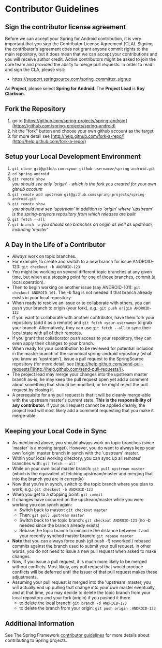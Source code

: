 # Contributor Guidelines

## Sign the contributor license agreement

Before we can accept your Spring for Android contribution, it is very important that you sign the Contributor License Agreement (CLA). Signing the contributor's agreement does not grant anyone commit rights to the main repository, but it does mean that we can accept your contributions and you will receive author credit. Active contributors might be asked to join the core team and provided the ability to merge pull requests. In order to read and sign the CLA, please visit:

* https://support.springsource.com/spring_committer_signup

As **Project**, please select **Spring for Android**. The **Project Lead** is **Roy Clarkson**.


## Fork the Repository

1. go to [https://github.com/spring-projects/spring-android](https://github.com/spring-projects/spring-android)
2. hit the "fork" button and choose your own github account as the target
3. for more detail see [http://help.github.com/fork-a-repo/](http://help.github.com/fork-a-repo/)

## Setup your Local Development Environment

1. `git clone git@github.com:<your-github-username>/spring-android.git`
2. `cd spring-android`
3. `git remote show`  
_you should see only 'origin' - which is the fork you created for your own github account_
4. `git remote add upstream git@github.com:spring-projects/spring-android.git`
5. `git remote show`  
_you should now see 'upstream' in addition to 'origin' where 'upstream' is the spring-projects repository from which releases are built_
6. `git fetch --all`
7. `git branch -a`
_you should see branches on origin as well as upstream, including 'master'_


## A Day in the Life of a Contributor

* _Always_ work on topic branches.
* For example, to create and switch to a new branch for issue ANDROID-123: `git checkout -b ANDROID-123`
* You might be working on several different topic branches at any given time, but when at a stopping point for one of those branches, commit (a local operation).
* Then to begin working on another issue (say ANDROID-101): `git checkout ANDROID-101`. The _-b_ flag is not needed if that branch already exists in your local repository.
* When ready to resolve an issue or to collaborate with others, you can push your branch to origin (your fork), e.g.: `git push origin ANDROID-123`
* If you want to collaborate with another contributor, have them fork your repository (add it as a remote) and `git fetch <your-username>` to grab your branch. Alternatively, they can use `git fetch --all` to sync their local state with all of their remotes.
* If you grant that collaborator push access to your repository, they can even apply their changes to your branch.
* When ready for your contribution to be reviewed for potential inclusion in the master branch of the canonical spring-android repository (what you know as 'upstream'), issue a pull request to the SpringSource repository (for more detail, see [http://help.github.com/send-pull-requests/](http://help.github.com/send-pull-requests/)).
* The project lead may merge your changes into the upstream master branch as-is, he may keep the pull request open yet add a comment about something that should be modified, or he might reject the pull request by closing it.
* A prerequisite for any pull request is that it will be cleanly merge-able with the upstream master's current state. **This is the responsibility of any contributor.** If your pull request cannot be applied cleanly, the project lead will most likely add a comment requesting that you make it merge-able.


## Keeping your Local Code in Sync

* As mentioned above, you should always work on topic branches (since 'master' is a moving target). However, you do want to always keep your own 'origin' master branch in synch with the 'upstream' master.
* Within your local working directory, you can sync up all remotes' branches with: `git fetch --all`
* While on your own local master branch: `git pull upstream master` (which is the equivalent of fetching upstream/master and merging that into the branch you are in currently)
* Now that you're in synch, switch to the topic branch where you plan to work, e.g.: `git checkout -b ANDROID-123`
* When you get to a stopping point: `git commit`
* If changes have occurred on the upstream/master while you were working you can synch again:
    - Switch back to master: `git checkout master`
    - Then: `git pull upstream master`
    - Switch back to the topic branch: `git checkout ANDROID-123` (no -b needed since the branch already exists)
    - Rebase the topic branch to minimize the distance between it and your recently synched master branch: `git rebase master`
* **Note** that you can always force push (git push -f) reworked / rebased commits against the branch used to submit your pull request. In other words, you do not need to issue a new pull request when asked to make changes.
* Now, if you issue a pull request, it is much more likely to be merged without conflicts. Most likely, any pull request that would produce conflicts will be deferred until the issuer of that pull request makes these adjustments.
* Assuming your pull request is merged into the 'upstream' master, you will actually end up pulling that change into your own master eventually, and at that time, you may decide to delete the topic branch from your local repository and your fork (origin) if you pushed it there.
    - to delete the local branch: `git branch -d ANDROID-123`
    - to delete the branch from your origin: `git push origin :ANDROID-123`


## Additional Information

See The Spring Framework [contributor guidelines](https://github.com/spring-projects/spring-framework/blob/master/CONTRIBUTING.md) for more details about contributing to Spring projects.